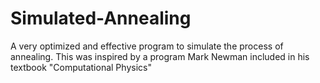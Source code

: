 # Simulated-Annealing
A very optimized and effective program to simulate the process of annealing. This was inspired by a program Mark Newman included in his textbook "Computational Physics"
